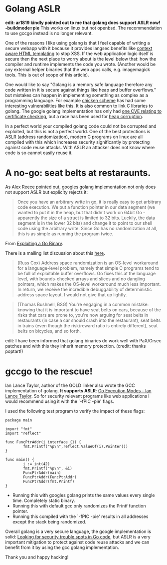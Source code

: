 # Golang ASLR

**edit: ar1819 kindly pointed out to me that golang does support ASLR now! -buildmode=pie** This works on linux but not openbsd. The recommendation to use gccgo instead is no longer relevant.

One of the reasons I like using golang is that I feel capable of writing a secure webapp with it because it provides langsec benefits like [context aware HTML templating](https://golang.org/pkg/html/template/) to stop XSS. If the web application logic itself is secure then the next place to worry about is the level below that: how the compiler and runtime implements the code you wrote. (Another would be any external helper binaries that the web apps calls, e.g. imagemagick tools. This is out of scope of this article).

One would like to say "Golang is a memory safe language therefore any code written in it is secure against things like heap and buffer overflows." but mistakes can happen in implementing something as complex as a programming language. For example [chicken scheme](http://www.cvedetails.com/product/26314/Call-cc-Chicken.html?vendor_id=12910) has had some interesting vulnerabilities like this. It is also common to link C libraries to golang. The google golang implementation has only had [one CVE relating to certificate checking](http://www.cvedetails.com/vendor/14185/Golang.html), but a race has been used for [heap corruption](https://blog.stalkr.net/2015/04/golang-data-races-to-break-memory-safety.html).

In a perfect world your compiled golang code could not be corrupted and exploited, but this is not a perfect world. One of the best protections is ASLR (address randomization), modern C programs on linux are all compiled with this which increases security significantly by protecting against code reuse attacks. With ASLR an attacker does not know where code is so cannot easily reuse it.

# A no-go: seat belts at restaraunts.

As Alex Reece pointed out, googles golang implementation not only does not support ASLR but explicity rejects it:

> Once you have an arbitrary write in go, it is really easy to get arbitrary code execution. We put a function pointer in our data segment (we wanted to put it in the heap, but that didn't work on 64bit Go - apparently the size of a struct is limited to 32 bits. Luckily, the data segment is in the lower 32 bits) and change it to point to our shell code using the arbitrary write. Since Go has no randomization at all, this is as simple as running the program twice.

From [Exploiting a Go Binary](http://codearcana.com/posts/2013/04/23/exploiting-a-go-binary.html).

There is a mailing list discussion about this [here](https://github.com/golang/go/issues/14327).

> (Russ Cox) Address space randomization is an OS-level workaround for a language-level problem, namely that simple C programs tend to be full of exploitable buffer overflows.  Go fixes this at the language level, with bounds-checked arrays and slices and no dangling pointers, which makes the OS-level workaround much less important.  In return, we receive the incredible debuggability of deterministic address space layout.  I would not give that up lightly. 

> (Thomas Bushnell, BSG) You're engaging in a common mistake: knowing that it is important to have seat belts on cars, because of the risks that cars are prone to, you're now arguing for seat belts in restaurants (in case a car should crash into the restaurant), seat belts in trains (even though the risk/reward ratio is entirely different), seat belts on bicycles, and so forth.

edit: I have been informed that golang binaries do work well with PaX/Grsec patches and with this they inherit memory protection. (credit: thanks poptart!)

# gccgo to the rescue!

Ian Lance Taylor, author of the GOLD linker also wrote the GCC implementation of golang. **It supports ASLR**: [Go Execution Modes - Ian Lance Taylor](https://docs.google.com/document/d/1nr-TQHw_er6GOQRsF6T43GGhFDelrAP0NqSS_00RgZQ/). So for security relevant programs like web applications I would recommend using it with the `-fPIC -pie' flags.

I used the following test program to verify the impact of these flags:

```
package main

import "fmt"
import "reflect"

func FuncPtrAddr(i interface {}) {
        fmt.Printf("%p\n",reflect.ValueOf(i).Pointer())
}

func main() {
        i := int(42)
        fmt.Printf("%p\n", &i)
        FuncPtrAddr(main)
        FuncPtrAddr(FuncPtrAddr)
        FuncPtrAddr(fmt.Printf)
}
```

* Running this with googles golang prints the same values every single time. Completely static binary.
* Running this with default gcc only randomizes the Printf function pointer.
* Running this compiled with the `-fPIC -pie' results in all addresses except the stack being randomized.

Overall golang is a very secure language, the google implementation is solid: [Looking for security trouble spots in Go code](http://0xdabbad00.com/2015/04/12/looking_for_security_trouble_spots_in_go_code/), but ASLR is a very important mitigation to protect against code reuse attacks and we can benefit from it by using the gcc golang implementation.

Thank you and happy hacking!
